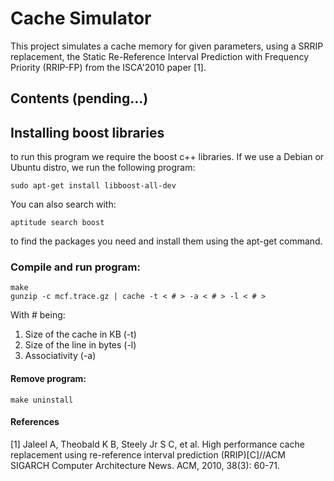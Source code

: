 
# Cache Simulator

This project simulates a cache memory for given parameters, using a SRRIP replacement, the Static Re-Reference Interval Prediction with Frequency Priority (RRIP-FP) from the ISCA'2010 paper [1].

## Contents (pending...)


## Installing boost libraries
to run this program we require the boost c++ libraries. If we use a Debian or Ubuntu distro, we run the following program:
```
sudo apt-get install libboost-all-dev 
```
You can also search with:

```
aptitude search boost
```
to find the packages you need and install them using the apt-get command.

### Compile and run program:
```
make 
gunzip -c mcf.trace.gz | cache -t < # > -a < # > -l < # >
```

With # being:
 1. Size of the cache in KB (-t)
 2. Size of the line in bytes (-l)
 3. Associativity (-a)


#### Remove program:
```
make uninstall
```

#### References
[1] Jaleel A, Theobald K B, Steely Jr S C, et al. High performance cache replacement using re-reference interval prediction (RRIP)[C]//ACM SIGARCH Computer Architecture News. ACM, 2010, 38(3): 60-71.
